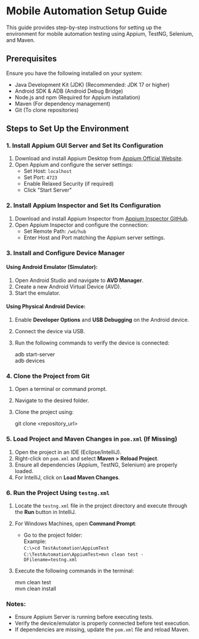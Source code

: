 # Mobile Automation Setup Guide

This guide provides step-by-step instructions for setting up the environment for mobile automation testing using Appium, TestNG, Selenium, and Maven.

## Prerequisites

Ensure you have the following installed on your system:

- Java Development Kit (JDK) (Recommended: JDK 17 or higher)
- Android SDK & ADB (Android Debug Bridge)
- Node.js and npm (Required for Appium installation)
- Maven (For dependency management)
- Git (To clone repositories)

## Steps to Set Up the Environment

### 1. Install Appium GUI Server and Set Its Configuration

1. Download and install Appium Desktop from [Appium Official Website](https://appium.io/).
2. Open Appium and configure the server settings:
   - Set Host: `localhost`
   - Set Port: `4723`
   - Enable Relaxed Security (if required)
   - Click "Start Server"

### 2. Install Appium Inspector and Set Its Configuration

1. Download and install Appium Inspector from [Appium Inspector GitHub](https://github.com/appium/appium-inspector).
2. Open Appium Inspector and configure the connection:
   - Set Remote Path: `/wd/hub`
   - Enter Host and Port matching the Appium server settings.

### 3. Install and Configure Device Manager

#### Using Android Emulator (Simulator):
1. Open Android Studio and navigate to **AVD Manager**.
2. Create a new Android Virtual Device (AVD).
3. Start the emulator.

#### Using Physical Android Device:
1. Enable **Developer Options** and **USB Debugging** on the Android device.
2. Connect the device via USB.
3. Run the following commands to verify the device is connected:

   adb start-server  
   adb devices

### 4. Clone the Project from Git

1. Open a terminal or command prompt.
2. Navigate to the desired folder.
3. Clone the project using:

   git clone <repository_url>

### 5. Load Project and Maven Changes in `pom.xml` (If Missing)

1. Open the project in an IDE (Eclipse/IntelliJ).
2. Right-click on `pom.xml` and select **Maven > Reload Project**.
3. Ensure all dependencies (Appium, TestNG, Selenium) are properly loaded.
4. For IntelliJ, click on **Load Maven Changes**.

### 6. Run the Project Using `testng.xml`

1. Locate the `testng.xml` file in the project directory and execute through the **Run** button in IntelliJ.
2. For Windows Machines, open **Command Prompt**:

   - Go to the project folder:  
     Example:  
     `C:\>cd TestAutomation\AppiumTest`  
     `C:\TestAutomation\AppiumTest>mvn clean test -DFilename=testng.xml`

3. Execute the following commands in the terminal:

   mvn clean test  
   mvn clean install

### Notes:
- Ensure Appium Server is running before executing tests.
- Verify the device/emulator is properly connected before test execution.
- If dependencies are missing, update the `pom.xml` file and reload Maven.
